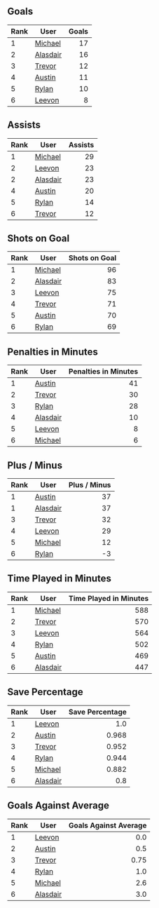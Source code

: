## Goals
| Rank | User | Goals |
| :--- | ---- | ---------: |
| 1 | [Michael](https://github.com/rylancole/world-juniors/blob/master/ROSTERS.md#Michael) |  17 |
| 2 | [Alasdair](https://github.com/rylancole/world-juniors/blob/master/ROSTERS.md#Alasdair) |  16 |
| 3 | [Trevor](https://github.com/rylancole/world-juniors/blob/master/ROSTERS.md#Trevor) |  12 |
| 4 | [Austin](https://github.com/rylancole/world-juniors/blob/master/ROSTERS.md#Austin) |  11 |
| 5 | [Rylan](https://github.com/rylancole/world-juniors/blob/master/ROSTERS.md#Rylan) |  10 |
| 6 | [Leevon](https://github.com/rylancole/world-juniors/blob/master/ROSTERS.md#Leevon) |  8 |
## Assists
| Rank | User | Assists |
| :--- | ---- | ---------: |
| 1 | [Michael](https://github.com/rylancole/world-juniors/blob/master/ROSTERS.md#Michael) |  29 |
| 2 | [Leevon](https://github.com/rylancole/world-juniors/blob/master/ROSTERS.md#Leevon) |  23 |
| 2 | [Alasdair](https://github.com/rylancole/world-juniors/blob/master/ROSTERS.md#Alasdair) |  23 |
| 4 | [Austin](https://github.com/rylancole/world-juniors/blob/master/ROSTERS.md#Austin) |  20 |
| 5 | [Rylan](https://github.com/rylancole/world-juniors/blob/master/ROSTERS.md#Rylan) |  14 |
| 6 | [Trevor](https://github.com/rylancole/world-juniors/blob/master/ROSTERS.md#Trevor) |  12 |
## Shots on Goal
| Rank | User | Shots on Goal |
| :--- | ---- | ---------: |
| 1 | [Michael](https://github.com/rylancole/world-juniors/blob/master/ROSTERS.md#Michael) |  96 |
| 2 | [Alasdair](https://github.com/rylancole/world-juniors/blob/master/ROSTERS.md#Alasdair) |  83 |
| 3 | [Leevon](https://github.com/rylancole/world-juniors/blob/master/ROSTERS.md#Leevon) |  75 |
| 4 | [Trevor](https://github.com/rylancole/world-juniors/blob/master/ROSTERS.md#Trevor) |  71 |
| 5 | [Austin](https://github.com/rylancole/world-juniors/blob/master/ROSTERS.md#Austin) |  70 |
| 6 | [Rylan](https://github.com/rylancole/world-juniors/blob/master/ROSTERS.md#Rylan) |  69 |
## Penalties in Minutes
| Rank | User | Penalties in Minutes |
| :--- | ---- | ---------: |
| 1 | [Austin](https://github.com/rylancole/world-juniors/blob/master/ROSTERS.md#Austin) |  41 |
| 2 | [Trevor](https://github.com/rylancole/world-juniors/blob/master/ROSTERS.md#Trevor) |  30 |
| 3 | [Rylan](https://github.com/rylancole/world-juniors/blob/master/ROSTERS.md#Rylan) |  28 |
| 4 | [Alasdair](https://github.com/rylancole/world-juniors/blob/master/ROSTERS.md#Alasdair) |  10 |
| 5 | [Leevon](https://github.com/rylancole/world-juniors/blob/master/ROSTERS.md#Leevon) |  8 |
| 6 | [Michael](https://github.com/rylancole/world-juniors/blob/master/ROSTERS.md#Michael) |  6 |
## Plus / Minus
| Rank | User | Plus / Minus |
| :--- | ---- | ---------: |
| 1 | [Austin](https://github.com/rylancole/world-juniors/blob/master/ROSTERS.md#Austin) |  37 |
| 1 | [Alasdair](https://github.com/rylancole/world-juniors/blob/master/ROSTERS.md#Alasdair) |  37 |
| 3 | [Trevor](https://github.com/rylancole/world-juniors/blob/master/ROSTERS.md#Trevor) |  32 |
| 4 | [Leevon](https://github.com/rylancole/world-juniors/blob/master/ROSTERS.md#Leevon) |  29 |
| 5 | [Michael](https://github.com/rylancole/world-juniors/blob/master/ROSTERS.md#Michael) |  12 |
| 6 | [Rylan](https://github.com/rylancole/world-juniors/blob/master/ROSTERS.md#Rylan) |  -3 |
## Time Played in Minutes
| Rank | User | Time Played in Minutes |
| :--- | ---- | ---------: |
| 1 | [Michael](https://github.com/rylancole/world-juniors/blob/master/ROSTERS.md#Michael) |  588 |
| 2 | [Trevor](https://github.com/rylancole/world-juniors/blob/master/ROSTERS.md#Trevor) |  570 |
| 3 | [Leevon](https://github.com/rylancole/world-juniors/blob/master/ROSTERS.md#Leevon) |  564 |
| 4 | [Rylan](https://github.com/rylancole/world-juniors/blob/master/ROSTERS.md#Rylan) |  502 |
| 5 | [Austin](https://github.com/rylancole/world-juniors/blob/master/ROSTERS.md#Austin) |  469 |
| 6 | [Alasdair](https://github.com/rylancole/world-juniors/blob/master/ROSTERS.md#Alasdair) |  447 |
## Save Percentage
| Rank | User | Save Percentage |
| :--- | ---- | ---------: |
| 1 | [Leevon](https://github.com/rylancole/world-juniors/blob/master/ROSTERS.md#Leevon) |  1.0 |
| 2 | [Austin](https://github.com/rylancole/world-juniors/blob/master/ROSTERS.md#Austin) |  0.968 |
| 3 | [Trevor](https://github.com/rylancole/world-juniors/blob/master/ROSTERS.md#Trevor) |  0.952 |
| 4 | [Rylan](https://github.com/rylancole/world-juniors/blob/master/ROSTERS.md#Rylan) |  0.944 |
| 5 | [Michael](https://github.com/rylancole/world-juniors/blob/master/ROSTERS.md#Michael) |  0.882 |
| 6 | [Alasdair](https://github.com/rylancole/world-juniors/blob/master/ROSTERS.md#Alasdair) |  0.8 |
## Goals Against Average
| Rank | User | Goals Against Average |
| :--- | ---- | ---------: |
| 1 | [Leevon](https://github.com/rylancole/world-juniors/blob/master/ROSTERS.md#Leevon) |  0.0 |
| 2 | [Austin](https://github.com/rylancole/world-juniors/blob/master/ROSTERS.md#Austin) |  0.5 |
| 3 | [Trevor](https://github.com/rylancole/world-juniors/blob/master/ROSTERS.md#Trevor) |  0.75 |
| 4 | [Rylan](https://github.com/rylancole/world-juniors/blob/master/ROSTERS.md#Rylan) |  1.0 |
| 5 | [Michael](https://github.com/rylancole/world-juniors/blob/master/ROSTERS.md#Michael) |  2.6 |
| 6 | [Alasdair](https://github.com/rylancole/world-juniors/blob/master/ROSTERS.md#Alasdair) |  3.0 |
